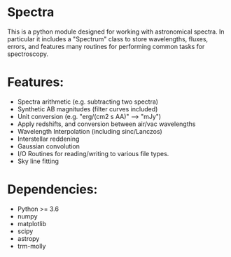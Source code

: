 # Spectra

This is a python module designed for working with astronomical spectra.
In particular it includes a "Spectrum" class to store wavelengths, fluxes, errors,
and features many routines for performing common tasks for spectroscopy.

# Features:
* Spectra arithmetic (e.g. subtracting two spectra)
* Synthetic AB magnitudes (filter curves included)
* Unit conversion (e.g. "erg/(cm2 s AA)" --> "mJy")
* Apply redshifts, and conversion between air/vac wavelengths
* Wavelength Interpolation (including sinc/Lanczos)
* Interstellar reddening
* Gaussian convolution
* I/O Routines for reading/writing to various file types.
* Sky line fitting

# Dependencies:
* Python >= 3.6
* numpy
* matplotlib
* scipy
* astropy
* trm-molly
